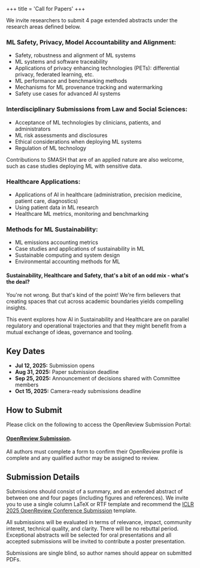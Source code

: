 +++
title = 'Call for Papers'
+++

We invite researchers to submit 4 page extended abstracts under the research areas defined below.

### ML Safety, Privacy, Model Accountability and Alignment:
- Safety, robustness and alignment of ML systems
- ML systems and software traceability
- Applications of privacy enhancing technologies (PETs): differential privacy, federated learning, etc.
- ML performance and benchmarking methods
- Mechanisms for ML provenance tracking and watermarking
- Safety use cases for advanced AI systems

### Interdisciplinary Submissions from Law and Social Sciences:
- Acceptance of ML technologies by clinicians, patients, and administrators
- ML risk assessments and disclosures
- Ethical considerations when deploying ML systems
- Regulation of ML technology

Contributions to SMASH that are of an applied nature are also welcome, such as case studies deploying ML with sensitive data.

### Healthcare Applications:
- Applications of AI in healthcare (administration, precision medicine, patient care, diagnostics)
- Using patient data in ML research
- Healthcare ML metrics, monitoring and benchmarking

### Methods for ML Sustainability:
- ML emissions accounting metrics
- Case studies and applications of sustainability in ML
- Sustainable computing and system design
- Environmental accounting methods for ML

#### Sustainability, Healthcare and Safety, that's a bit of an odd mix - what's the deal?

You're not wrong. But that's kind of the point! We're firm believers that creating spaces that cut across academic boundaries yields compelling insights.

This event explores how AI in Sustainability and Healthcare are on parallel regulatory and operational trajectories and that they might benefit from a mutual exchange of ideas, governance and tooling.

## Key Dates
- **Jul 12, 2025:** Submission opens
- **Aug 31, 2025:** Paper submission deadline
- **Sep 25, 2025:** Announcement of decisions shared with Committee members
- **Oct 15, 2025:** Camera-ready submissions deadline

## How to Submit
Please click on the following to access the OpenReview Submission Portal:

#### [OpenReview Submission](https://openreview.net/group?id=smashcon.org/SMASH/2025/Symposium&referrer=%5BHomepage%5D(%2F)#tab-your-consoles).

All authors must complete a form to confirm their OpenReview profile is complete and any qualified author may be assigned to review.

## Submission Details
Submissions should consist of a summary, and an extended abstract of between one and four pages (including figures and references). We invite you to use a single column LaTeX or RTF template and recommend the [ICLR 2025 OpenReview Conference Submission](https://www.overleaf.com/latex/templates/template-for-iclr-2025-conference-submission/gqzkdyycxtvt) template.

All submissions will be evaluated in terms of relevance, impact, community interest, technical quality, and clarity. There will be no rebuttal period.  Exceptional abstracts will be selected for oral presentations and all accepted submissions will be invited to contribute a poster presentation.

Submissions are single blind, so author names should appear on submitted PDFs.
